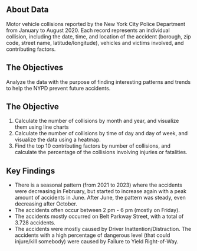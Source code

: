 ## About Data
Motor vehicle collisions reported by the New York City Police Department from January to August 2020. Each record represents an individual collision, including the date, time, and location of the accident (borough, zip code, street name, latitude/longitude), vehicles and victims involved, and contributing factors.

## The Objectives
Analyze the data with the purpose of finding interesting patterns and trends to help the NYPD prevent future accidents.

## The Objective
1. Calculate the number of collisions by month and year, and visualize them using line charts
2. Calculate the number of collisions by time of day and day of week, and visualize the data using a heatmap.
3. Find the top 10 contributing factors by number of collisions, and calculate the percentage of the collisions involving injuries or fatalities.

## Key Findings
- There is a seasonal pattern (from 2021 to 2023) where the accidents were decreasing in February, but started to increase again with a peak amount of accidents in June. After June, the pattern was steady, even decreasing after October.
- The accidents often occur between 2 pm - 6 pm (mostly on Friday).
- The accidents mostly occurred on Belt Parkway Street, with a total of 3.728 accidents.
- The accidents were mostly caused by Driver Inattention/Distraction. The accidents with a high percentage of dangerous level (that could injure/kill somebody) were caused by Failure to Yield Right-of-Way.
